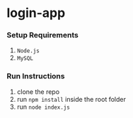 # login-app

### Setup Requirements
1. `Node.js`
2. `MySQL`

### Run Instructions
1. clone the repo 
2. run `npm install` inside the root folder
3. run `node index.js`

